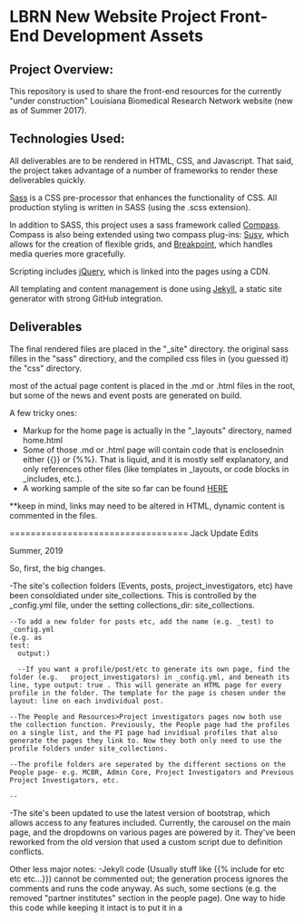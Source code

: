 <h1>LBRN New Website Project Front-End Development Assets</h1>
<h2>Project Overview:</h2>
<p>This repository is used to share the front-end resources for the currently "under construction" Louisiana Biomedical Research Network website (new as of Summer 2017).</p>

<h2>Technologies Used:</h2>
<p>All deliverables are to be rendered in HTML, CSS, and Javascript. That said, the project takes advantage of a number of frameworks to render these deliverables quickly.
</p><p>
<a href="http://sass-lang.com">Sass</a> is a CSS pre-processor that enhances the functionality of CSS. All production styling is written in SASS (using the .scss extension).
</p><p>
In addition to SASS, this project uses a sass framework called <a href="http://compass-style.org">Compass</a>. Compass is also being extended using two compass plug-ins: <a href="http://susy.oddbird.net">Susy</a>, which allows for the creation of flexible grids, and <a href="http://breakpoint-sass.com">Breakpoint</a>, which handles media queries more gracefully.
</p><p>
Scripting includes <a href="https://jquery.com">jQuery</a>, which is linked into the pages using a CDN.
</p>
<p>All templating and content management is done using <a href="https://jekyllrb.com">Jekyll</a>, a static site generator with strong GitHub integration.</p>
<h2>Deliverables</h2>
<p>The final rendered files are placed in the "_site" directory. the original sass filles in the "sass" directiory, and the compiled css files in (you guessed it) the "css" directory.</p>
<p>most of the actual page content is placed in the .md or .html files in the root, but some of the news and event posts are generated on build.</p>
<p>A few tricky ones:</p>
<ul>
  <li>Markup for the home page is actually in the "_layouts" directory, named home.html</li>
  <li>Some of those .md or .html page will contain code that is enclosednin either {{}} or {%%}. That is liquid, and it is mostly self explanatory, and only references other files (like templates in _layouts, or code blocks in _includes, etc.).</li>
  <li>A working sample of the site so far can be found <a href="https://mjtheriot4.github.io/new-jekyll-lbrn/">HERE</a></li>
  </ul>



**keep in mind, links may need to be altered in HTML, dynamic content is commented in the files.

==================================
Jack Update Edits

Summer, 2019

So, first, the big changes.

-The site's collection folders (Events, posts, project_investigators, etc) have been consoldiated under site_collections. This is controlled by the _config.yml file, under the setting collections_dir: site_collections.

    --To add a new folder for posts etc, add the name (e.g. _test) to _config.yml
    (e.g. as
    test:
      output:)

      --If you want a profile/post/etc to generate its own page, find the folder (e.g.   project_investigators) in _config.yml, and beneath its line, type output: true . This will generate an HTML page for every profile in the folder. The template for the page is chosen under the layout: line on each invdividual post.

    --The People and Resources>Project investigators pages now both use the collection function. Previously, the People page had the profiles on a single list, and the PI page had invidiual profiles that also generate the pages they link to. Now they both only need to use the profile folders under site_collections.

    --The profile folders are seperated by the different sections on the People page- e.g. MCBR, Admin Core, Project Investigators and Previous Project Investigators, etc.

    --

-The site's been updated to use the latest version of bootstrap, which allows access to any features included. Currently, the carousel on the main page, and the dropdowns on various pages are powered by it. They've been reworked from the old version that used a custom script due to definition conflicts.

Other less major notes:
-Jekyll code (Usually stuff like {{% include for etc etc etc...}}) cannot be commented out; the generation process ignores the comments and runs the code anyway. As such, some sections (e.g. the removed "partner institutes" section in the people page). One way to hide this code while keeping it intact is to put it in a <div style="Display: none;"> to make it not render.

-The  dropdown menus for navigation at the top of each page are coded as a mobile version and a seperate non-mobile version. The mobile version only renders at a small enough size, and vice-versa.

-A lot of the styles on the sites are controlled by inhereting them to minimize the amount of classes required. E.g., if a section's classed as "testsection", and the h1 content has unique styles, it's most likely under "testsection h1" in the css. Some pages have a tag that controls most of the styling on the page, but to over-ride that, you can either use more specific tags- such as adding a class for an individual post- or putting the class directly on the h1.

-For accessibility, some sections of the site- e.g. the jekyll-generated People page- triggers accessibility warnings if the template simply has the the same alt text for each one. The fix I found is making it more specific and including the title tag, e.g. "{{pi.author}}'s profile picture.". This is specific enough that it isn't redundant in regards to the name listed elsewhere, as well as not being identical for each profie photo.

-News articles have categories split between News and featured

-For the People profile's pages, the html pages are generated and use the layout in the layout: category on the page.  There are two layouts used for these pages:
  --pipage , for profiles from the previous iteration of this site. They only have the title and abstract.
  --Pidatapage , for profiles with more extensive info. The older version of the site from the mid-2000s has a data file which contains info such as mentors, etc. In the future all profiles will use this.


  -Combined the current/previous PI folders into one folder; and all profiles have an active: true or false tag
-(Note that current PI profiles have less info atm and need to be updated)
-Fixed repeat title on Project Investigator page
-Updated Project investigator page with the same true/false code, set to True
The Current/previous PI sections all have a block of code now, which contains       {% if (variable).active == true %}  which controls which group it displays, followed by some nested loops that put every 2 profiles in a div for display purposes. Updating which section is shown should be as simple as changing true/false

-The titles on the people page that toggle section visibility are controlled via a combo of javascript and css. The javascript is partially old code adapted to the new site, including using bootstrap. Clicking on the title hides the section containing the profiles associated with it (identified by a class that's coded to respond when clicked, e.g. .piac), and adds the "on" class to the title. Adding the class to the title also triggers some css that flips the arrow/caret section (.on .caret{css here}).
